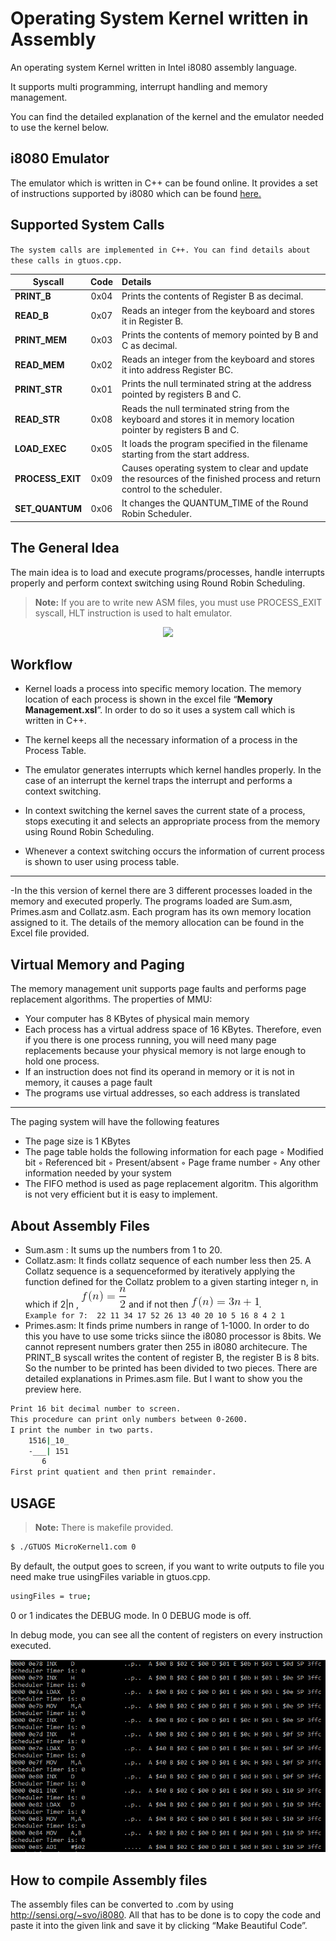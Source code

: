 
# Operating System Kernel written in Assembly

An operating system Kernel written in Intel i8080 assembly language.

It supports multi programming, interrupt handling and memory management.

You can find the detailed explanation of the kernel and the emulator needed to use the kernel below.

## i8080 Emulator

The emulator which is written in C++ can be found online. It provides a set of instructions supported by i8080 which can be found  <a href="http://www.emulator101.com/reference/8080-by-opcode.html">here.</a>




## Supported System Calls
 `The system calls are implemented in C++. You can find details about these calls in gtuos.cpp.`
 
 | Syscall        | Code| Details|
| ------------- |:-------------:| :-----------|
| **PRINT_B**      | 0x04 | Prints the contents of Register B as decimal. |
| **READ_B**      | 0x07|   Reads an integer from the keyboard and stores it in Register B. |
| **PRINT_MEM** | 0x03      |   Prints the contents of memory pointed by B and C as decimal. |
| **READ_MEM** | 0x02 | Reads an integer from the keyboard and stores it into address Register BC.|
| **PRINT_STR** | 0x01 | Prints the null terminated string at the address pointed by registers B and C.|
| **READ_STR** | 0x08 | Reads the null terminated string from the keyboard and stores it in memory location pointer by registers B and C.|
| **LOAD_EXEC** | 0x05 | It loads the program specified in the filename starting from the start address.|
| **PROCESS_EXIT** | 0x09 | Causes operating system to clear and update the resources of the finished process and return control to the scheduler.|
|  **SET_QUANTUM** | 0x06 | It changes the QUANTUM_TIME of the Round Robin Scheduler. | 

## The General Idea

The main idea is to load and execute programs/processes, handle interrupts properly and perform context switching using Round Robin Scheduling. 
 > **Note:** If you are to write new ASM files, you must use PROCESS_EXIT syscall, HLT instruction is used to halt emulator. 

<p align="center"><img src="https://consequenceofsound.net/wp-content/uploads/2017/04/screen-shot-2017-04-01-at-7-47-18-pm.jpg?quality=80" width="300px"/></p>

## Workflow

- Kernel loads a process into specific memory location. The memory location of each process is shown in the excel file “**Memory Management.xsl**”. In order to do so it uses a system call which is written in C++.

- The kernel keeps all the necessary information of a process in the Process Table.

- The emulator generates interrupts which kernel handles properly. In the case of an interrupt the kernel traps the interrupt and performs a context switching.

- In context switching the kernel saves the current state of a process, stops executing it and selects an appropriate process from the memory using Round Robin Scheduling.

- Whenever a context switching occurs the information of current process is shown to user using process table.
***

-In the this version of kernel there are 3 different processes loaded in the memory and executed properly. The programs loaded are Sum.asm, Primes.asm and Collatz.asm. Each program has its own memory location assigned to it. The details of the memory allocation can be found in the Excel file provided.

## Virtual Memory and Paging
The memory management unit supports page faults and performs page replacement algorithms. 
The properties of MMU:
 - Your computer has 8 KBytes of physical main memory 
 - Each process has a virtual address space of 16 KBytes.  Therefore, even if you there is one process running, you will need many page replacements because your physical memory is not large enough to hold one process.
 -  If an instruction does not find its operand in memory or it is not in memory, it causes a page fault 
 -  The programs  use virtual addresses, so each address is translated 
***
The paging system will have the following features
 -  The page size is 1 KBytes 
 - The page table holds the following information for each page
	 ◦ Modified bit 
	 ◦ Referenced bit
	 ◦ Present/absent
	 ◦ Page frame number 
	 ◦ Any other information needed by your system
 - The FIFO method is used as page replacement algoritm. This algorithm is not very efficient but it is easy to implement. 

## About Assembly Files

- Sum.asm : It sums up the numbers from 1 to 20. 
- Collatz.asm: It finds collatz sequence of each number less then 25. 
	A Collatz sequence is a sequenceformed by iteratively applying the function defined for the Collatz problem to a given starting integer n, in which if 2|n , <img src="https://raw.githubusercontent.com/onurpolattimur/Microkernel-Operating-System-with-i8080/master/SS/ndivtwo.png?token=AFQQRNOB4SVBS7LBQM3OQUC5GM24S"/> and if not then <img src="https://raw.githubusercontent.com/onurpolattimur/Microkernel-Operating-System-with-i8080/master/SS/gif.latex.gif?token=AFQQRNNGN2Q63LDHNDOAPVK5GM2RQ"/>.<br>
	`Example for 7:  22 11 34 17 52 26 13 40 20 10 5 16 8 4 2 1`
- Primes.asm: It finds prime numbers in range of 1-1000. 
In order to do this you have to use some tricks siince the i8080 processor is 8bits. We cannot represent numbers grater then 255 in i8080 architecure. The PRINT_B syscall writes the content of register B, the register B is 8 bits.  So the number to be printed has been divided to two pieces. There are detailed explanations in Primes.asm file.  But I want to show you the preview here.
```sh
Print 16 bit decimal number to screen.
This procedure can print only numbers between 0-2600.
I print the number in two parts.
    1516|_10_
    -___| 151
       6
First print quatient and then print remainder.
```
	

## USAGE

  > **Note:** There is makefile provided.  
```sh
$ ./GTUOS MicroKernel1.com 0
```
By default, the output goes to screen, if you want to write outputs to file you need make true usingFiles variable in gtuos.cpp.
```sh
usingFiles = true;
```
0 or 1 indicates the DEBUG mode. In 0 DEBUG mode is off.

In debug mode, you can see all the content of registers on every instruction executed.
<p align="center">
<img src="https://raw.githubusercontent.com/onurpolattimur/Microkernel-Operating-System-with-i8080/master/SS/terminal_1.png?token=AFQQRNJM7ER53S6QMVOWGYS5GMWB6"/></p>

## How to compile Assembly files

The assembly files can be converted to .com by using http://sensi.org/~svo/i8080. All that has to be done is to copy the code and paste it into the given link and save it by clicking “Make Beautiful Code”.

